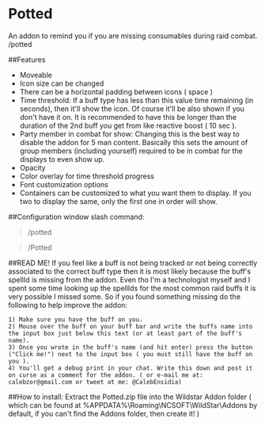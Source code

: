 Potted
======

An addon to remind you if you are missing consumables during raid combat. /potted

##Features
* Moveable
* Icon size can be changed
* There can be a horizontal padding between icons ( space )
* Time threshold: If a buff type has less than this value time remaining (in seconds), then it'll show the icon. Of course it'll be also shown if you don't have it on. It is recommended to have this be longer than the duration of the 2nd buff you get from like reactive boost ( 10 sec ).
* Party member in combat for show: Changing this is the best way to disable the addon for 5 man content. Basically this sets the amount of group members (including yourself) required to be in combat for the displays to even show up.
* Opacity
* Color overlay for time threshold progress
* Font customization options
* Containers can be customized to what you want them to display. If you two to display the same, only the first one in order will show.

##Configuration window slash command:
> /potted

> /Potted

##READ ME!
If you feel like a buff is not being tracked or not being correctly associated to the correct buff type then it is most likely because the buff's spellId is missing from the addon. Even tho I'm a technologist myself and I spent some time looking up the spellIds for the most common raid buffs it is very possible I missed some. So if you found something missing do the following to help improve the addon:
 
	1) Make sure you have the buff on you.
	2) Mouse over the buff on your buff bar and write the buffs name into the input box just below this text (or at least part of the buff's name).
	3) Once you wrote in the buff's name (and hit enter) press the button ("Click me!") next to the input box ( you must still have the buff on you ).
	4) You'll get a debug print in your chat. Write this down and post it on curse as a comment for the addon. ( or e-mail me at: calebzor@gmail.com or tweet at me: @CalebEnsidia)
 
##How to install:
Extract the Potted.zip file into the Wildstar Addon folder ( which can be found at %APPDATA%\Roaming\NCSOFT\WildStar\Addons by default, if you can't find the Addons folder, then create it! )